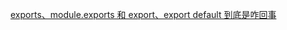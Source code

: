 [exports、module.exports 和 export、export default 到底是咋回事](https://juejin.im/post/597ec55a51882556a234fcef)